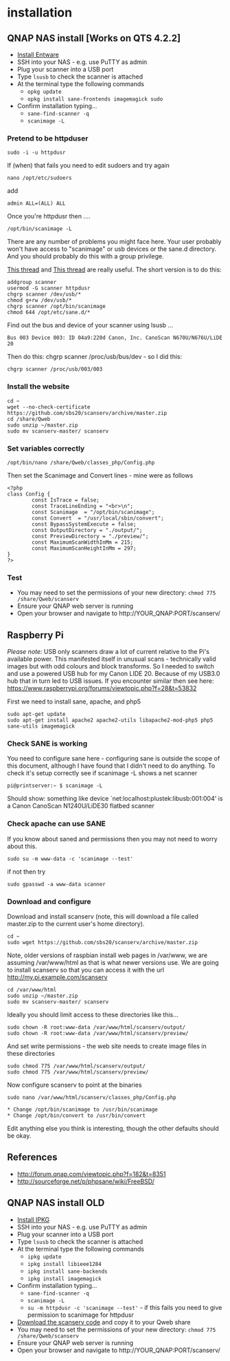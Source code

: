 # installation

## QNAP NAS install [Works on QTS 4.2.2]
 * [Install Entware](https://github.com/sbs20/qnap-cookbook/blob/master/basics.md)
 * SSH into your NAS - e.g. use PuTTY as admin
 * Plug your scanner into a USB port
 * Type `lsusb` to check the scanner is attached
 * At the terminal type the following commands
    * `opkg update`
    * `opkg install sane-frontends imagemagick sudo`
 * Confirm installation typing...
    * `sane-find-scanner -q`
    * `scanimage -L`

### Pretend to be httpduser
```
sudo -i -u httpdusr
```

If (when) that fails you need to edit sudoers and try again

```
nano /opt/etc/sudoers
```
add 
```
admin ALL=(ALL) ALL
```

Once you're httpdusr then ....
```
/opt/bin/scanimage -L
```
There are any number of problems you might face here. Your user probably won't have
access to "scanimage" or usb devices or the sane.d directory. And you should probably
do this with a group privilege.

[This thread](https://wiki.archlinux.org/index.php/SANE) and 
[This thread](https://bugs.launchpad.net/ubuntu/+source/sane-backends/+bug/270185/comments/3)
are really useful. The short version is to do this:

```
addgroup scanner
usermod -G scanner httpdusr
chgrp scanner /dev/usb/*
chmod g+rw /dev/usb/*
chgrp scanner /opt/bin/scanimage
chmod 644 /opt/etc/sane.d/*
```

Find out the bus and device of your scanner using lsusb ...
```
Bus 003 Device 003: ID 04a9:220d Canon, Inc. CanoScan N670U/N676U/LiDE 20
```
Then do this: chgrp scanner /proc/usb/bus/dev - so I did this:
```
chgrp scanner /proc/usb/003/003
```

### Install the website
```
cd ~
wget --no-check-certificate https://github.com/sbs20/scanserv/archive/master.zip
cd /share/Qweb
sudo unzip ~/master.zip
sudo mv scanserv-master/ scanserv
```

### Set variables correctly
```
/opt/bin/nano /share/Qweb/classes_php/Config.php
```
Then set the Scanimage and Convert lines - mine were as follows
```
<?php
class Config {
        const IsTrace = false;
        const TraceLineEnding = "<br>\n";
        const Scanimage  = "/opt/bin/scanimage";
        const Convert  = "/usr/local/sbin/convert";
        const BypassSystemExecute = false;
        const OutputDirectory = "./output/";
        const PreviewDirectory = "./preview/";
        const MaximumScanWidthInMm = 215;
        const MaximumScanHeightInMm = 297;
}
?>
```

### Test
 * You may need to set the permissions of your new directory: `chmod 775 /share/Qweb/scanserv`
 * Ensure your QNAP web server is running
 * Open your browser and navigate to http://YOUR_QNAP:PORT/scanserv/ 



## Raspberry Pi
*Please note:* USB only scanners draw a lot of current relative to the Pi's available power. This manifested itself
in unusual scans - technically valid images but with odd colours and block transforms. So I needed to switch and 
use a powered USB hub for my Canon LIDE 20. Because of my USB3.0 hub that in turn led to USB issues. If you encounter
similar then see here: https://www.raspberrypi.org/forums/viewtopic.php?f=28&t=53832

First we need to install sane, apache, and php5

```
sudo apt-get update
sudo apt-get install apache2 apache2-utils libapache2-mod-php5 php5 sane-utils imagemagick
```

### Check SANE is working
You need to configure sane here - configuring sane is outside the scope of this document, although I have 
found that I didn't need to do anything. To check it's setup correctly see if scanimage -L shows a net scanner

```
pi@printserver:~ $ scanimage -L
```
Should show: something like 
    device `net:localhost:plustek:libusb:001:004' is a Canon CanoScan N1240U/LiDE30 flatbed scanner

### Check apache can use SANE
If you know about saned and permissions then you may not need to worry about this.
```
sudo su -m www-data -c 'scanimage --test'
```
if not then try
```
sudo gpasswd -a www-data scanner
```

### Download and configure
Download and install scanserv (note, this will download a file called master.zip to the current user's home
directory). 

```
cd ~
sudo wget https://github.com/sbs20/scanserv/archive/master.zip
```
Note, older versions of raspbian install web pages in /var/www, we are assuming /var/www/html as that is 
what newer versions use. We are going to install scanserv so that you can access it with the url
http://my.pi.example.com/scanserv

```
cd /var/www/html
sudo unzip ~/master.zip
sudo mv scanserv-master/ scanserv
```
Ideally you should limit access to these directories like this...
```
sudo chown -R root:www-data /var/www/html/scanserv/output/
sudo chown -R root:www-data /var/www/html/scanserv/preview/
```
And set write permissions - the web site needs to create image files in these directories
```
sudo chmod 775 /var/www/html/scanserv/output/
sudo chmod 775 /var/www/html/scanserv/preview/
```
Now configure scanserv to point at the binaries

```
sudo nano /var/www/html/scanserv/classes_php/Config.php
```
    * Change /opt/bin/scanimage to /usr/bin/scanimage
    * Change /opt/bin/convert to /usr/bin/convert

Edit anything else you think is interesting, though the other defaults should be okay.

## References
 * http://forum.qnap.com/viewtopic.php?f=182&t=8351
 * http://sourceforge.net/p/phpsane/wiki/FreeBSD/

## QNAP NAS install OLD
 * [Install IPKG](http://wiki.qnap.com/wiki/Install_Optware_IPKG)
 * SSH into your NAS - e.g. use PuTTY as admin
 * Plug your scanner into a USB port
 * Type `lsusb` to check the scanner is attached
 * At the terminal type the following commands
    * `ipkg update`
    * `ipkg install libieee1284`
    * `ipkg install sane-backends`
    * `ipkg install imagemagick`
 * Confirm installation typing...
    * `sane-find-scanner -q`
    * `scanimage -L`
    * `su -m httpdusr -c 'scanimage --test'` - if this fails you need to give permission to scanimage for httpdusr
 * [Download the scanserv code](https://github.com/sbs20/scanserv/archive/master.zip) and copy it to your Qweb share
 * You may need to set the permissions of your new directory: `chmod 775 /share/Qweb/scanserv`
 * Ensure your QNAP web server is running
 * Open your browser and navigate to http://YOUR_QNAP:PORT/scanserv/ 
